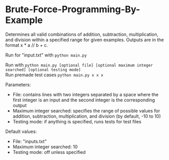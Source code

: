 # Brute-Force-Programming-By-Example

Determines all valid combinations of addition, subtraction, multiplication, and division within a specified range for given examples. Outputs are in the format x * a // b + c.  

Run for "input.txt" with `python main.py`  

Run with `python main.py [optional file] [optional maximum integer searched] [optional testing mode]`  
Run premade test cases `python main.py x x x`  

Parameters:
- File: contains lines with two integers separated by a space where the first integer is an input and the second integer is the corresponding output  
- Maximum integer searched: specifies the range of possible values for addition, subtraction, multiplication, and division (by default, -10 to 10)  
- Testing mode: if anything is specified, runs tests for test files  

Default values:
- File: "inputs.txt"  
- Maximum integer searched: 10  
- Testing mode: off unless specified  
